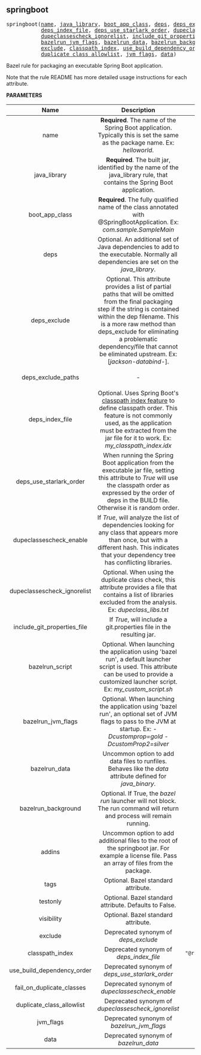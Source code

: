 <!-- Generated with Stardoc: http://skydoc.bazel.build -->

<a name="#springboot"></a>

## springboot

<pre>
springboot(<a href="#springboot-name">name</a>, <a href="#springboot-java_library">java_library</a>, <a href="#springboot-boot_app_class">boot_app_class</a>, <a href="#springboot-deps">deps</a>, <a href="#springboot-deps_exclude">deps_exclude</a>, <a href="#springboot-deps_exclude_paths">deps_exclude_paths</a>,
           <a href="#springboot-deps_index_file">deps_index_file</a>, <a href="#springboot-deps_use_starlark_order">deps_use_starlark_order</a>, <a href="#springboot-dupeclassescheck_enable">dupeclassescheck_enable</a>,
           <a href="#springboot-dupeclassescheck_ignorelist">dupeclassescheck_ignorelist</a>, <a href="#springboot-include_git_properties_file">include_git_properties_file</a>, <a href="#springboot-bazelrun_script">bazelrun_script</a>,
           <a href="#springboot-bazelrun_jvm_flags">bazelrun_jvm_flags</a>, <a href="#springboot-bazelrun_data">bazelrun_data</a>, <a href="#springboot-bazelrun_background">bazelrun_background</a>, <a href="#springboot-addins">addins</a>, <a href="#springboot-tags">tags</a>, <a href="#springboot-testonly">testonly</a>, <a href="#springboot-visibility">visibility</a>,
           <a href="#springboot-exclude">exclude</a>, <a href="#springboot-classpath_index">classpath_index</a>, <a href="#springboot-use_build_dependency_order">use_build_dependency_order</a>, <a href="#springboot-fail_on_duplicate_classes">fail_on_duplicate_classes</a>,
           <a href="#springboot-duplicate_class_allowlist">duplicate_class_allowlist</a>, <a href="#springboot-jvm_flags">jvm_flags</a>, <a href="#springboot-data">data</a>)
</pre>

Bazel rule for packaging an executable Spring Boot application.

Note that the rule README has more detailed usage instructions for each attribute.


**PARAMETERS**


| Name  | Description | Default Value |
| :-------------: | :-------------: | :-------------: |
| name |  **Required**. The name of the Spring Boot application. Typically this is set the same as the package name.   Ex: *helloworld*.   |  none |
| java_library |  **Required**. The built jar, identified by the name of the java_library rule, that contains the   Spring Boot application.   |  none |
| boot_app_class |  **Required**. The fully qualified name of the class annotated with @SpringBootApplication.   Ex: *com.sample.SampleMain*   |  none |
| deps |  Optional. An additional set of Java dependencies to add to the executable.   Normally all dependencies are set on the *java_library*.   |  <code>None</code> |
| deps_exclude |  Optional. This attribute provides a list of partial paths that will be omitted   from the final packaging step if the string is contained within the dep filename. This is a more raw method   than deps_exclude for eliminating a problematic dependency/file that cannot be eliminated upstream.   Ex: [*jackson-databind-*].   |  <code>None</code> |
| deps_exclude_paths |  <p align="center"> - </p>   |  <code>None</code> |
| deps_index_file |  Optional. Uses Spring Boot's   [classpath index feature](https://docs.spring.io/spring-boot/docs/current/reference/html/appendix-executable-jar-format.html#executable-jar-war-index-files-classpath)   to define classpath order. This feature is not commonly used, as the application must be extracted from the jar   file for it to work. Ex: *my_classpath_index.idx*   |  <code>None</code> |
| deps_use_starlark_order |  When running the Spring Boot application from the executable jar file, setting this attribute to   *True* will use the classpath order as expressed by the order of deps in the BUILD file. Otherwise it is random order.   |  <code>None</code> |
| dupeclassescheck_enable |  If *True*, will analyze the list of dependencies looking for any class that appears more than   once, but with a different hash. This indicates that your dependency tree has conflicting libraries.   |  <code>None</code> |
| dupeclassescheck_ignorelist |  Optional. When using the duplicate class check, this attribute provides a file   that contains a list of libraries excluded from the analysis. Ex: *dupeclass_libs.txt*   |  <code>None</code> |
| include_git_properties_file |  If *True*, will include a git.properties file in the resulting jar.   |  <code>True</code> |
| bazelrun_script |  Optional. When launching the application using 'bazel run', a default launcher script is used.   This attribute can be used to provide a customized launcher script. Ex: *my_custom_script.sh*   |  <code>None</code> |
| bazelrun_jvm_flags |  Optional. When launching the application using 'bazel run', an optional set of JVM flags   to pass to the JVM at startup. Ex: *-Dcustomprop=gold -DcustomProp2=silver*   |  <code>None</code> |
| bazelrun_data |  Uncommon option to add data files to runfiles. Behaves like the *data* attribute defined for *java_binary*.   |  <code>None</code> |
| bazelrun_background |  Optional. If True, the *bazel run* launcher will not block. The run command will return and process will remain running.   |  <code>False</code> |
| addins |  Uncommon option to add additional files to the root of the springboot jar. For example a license file. Pass an array of files from the package.   |  <code>[]</code> |
| tags |  Optional. Bazel standard attribute.   |  <code>[]</code> |
| testonly |  Optional. Bazel standard attribute. Defaults to False.   |  <code>False</code> |
| visibility |  Optional. Bazel standard attribute.   |  <code>None</code> |
| exclude |  Deprecated synonym of *deps_exclude*   |  <code>[]</code> |
| classpath_index |  Deprecated synonym of *deps_index_file*   |  <code>"@rules_spring//springboot:empty.txt"</code> |
| use_build_dependency_order |  Deprecated synonym of *deps_use_starlark_order*   |  <code>True</code> |
| fail_on_duplicate_classes |  Deprecated synonym of *dupeclassescheck_enable*   |  <code>False</code> |
| duplicate_class_allowlist |  Deprecated synonym of *dupeclassescheck_ignorelist*   |  <code>None</code> |
| jvm_flags |  Deprecated synonym of *bazelrun_jvm_flags*   |  <code>""</code> |
| data |  Deprecated synonym of *bazelrun_data*   |  <code>[]</code> |


